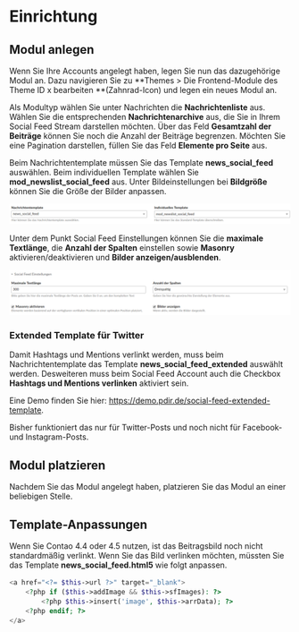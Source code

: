 # Einrichtung

## Modul anlegen

Wenn Sie Ihre Accounts angelegt haben, legen Sie nun das dazugehörige Modul an. Dazu navigieren Sie zu **Themes &gt; 
Die Frontend-Module des Theme ID x bearbeiten **\(Zahnrad-Icon\) und legen ein neues Modul an.

Als Modultyp wählen Sie unter Nachrichten die **Nachrichtenliste** aus. Wählen Sie die entsprechenden 
**Nachrichtenarchive** aus, die Sie in Ihrem Social Feed Stream darstellen möchten. Über das Feld **Gesamtzahl der 
Beiträge** können Sie noch die Anzahl der Beiträge begrenzen. Möchten Sie eine Pagination darstellen, füllen Sie das 
Feld **Elemente pro Seite** aus.

Beim Nachrichtentemplate müssen Sie das Template **news\_social\_feed** auswählen. Beim individuellen Template wählen 
Sie **mod\_newslist\_social\_feed** aus. Unter Bildeinstellungen bei **Bildgröße** können Sie die Größe der Bilder 
anpassen.

![](../_images/social-feed/template_auswahl_socialfeed.png)

Unter dem Punkt Social Feed Einstellungen können Sie die **maximale Textlänge**, die **Anzahl der Spalten** einstellen 
sowie **Masonry** aktivieren/deaktivieren und **Bilder anzeigen/ausblenden**.

![](../_images/social-feed/socialfeed_einstellungen.png)

### Extended Template für Twitter

Damit Hashtags und Mentions verlinkt werden, muss beim Nachrichtentemplate das Template **news_social_feed_extended** 
auswählt werden. Desweiteren muss beim Social Feed Account auch die Checkbox **Hashtags und Mentions verlinken** aktiviert 
sein. 

Eine Demo finden Sie hier: https://demo.pdir.de/social-feed-extended-template.

Bisher funktioniert das nur für Twitter-Posts und noch nicht für Facebook- und Instagram-Posts.

## Modul platzieren

Nachdem Sie das Modul angelegt haben, platzieren Sie das Modul an einer beliebigen Stelle.

## Template-Anpassungen

Wenn Sie Contao 4.4 oder 4.5 nutzen, ist das Beitragsbild noch nicht standardmäßig verlinkt. Wenn Sie das Bild verlinken möchten, müssten Sie das Template **news\_social\_feed.html5** wie folgt anpassen.

```php
<a href="<?= $this->url ?>" target="_blank">
    <?php if ($this->addImage && $this->sfImages): ?>
        <?php $this->insert('image', $this->arrData); ?>
    <?php endif; ?>
</a>
```